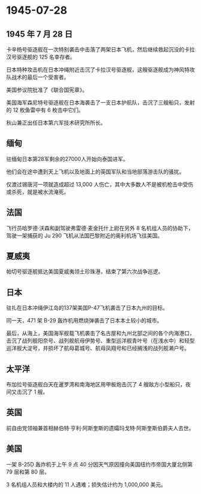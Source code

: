 # 1945-07-28

## 1945 年 7 月 28 日

卡辛杨号驱逐舰在一次特别袭击中击落了两架日本飞机，然后继续救起沉没的卡拉汉号驱逐舰的
125 名幸存者。

日本特种攻击机在日本冲绳附近击沉了卡拉汉号驱逐舰，这艘驱逐舰成为神风特攻队战术的最后一个受害者。

美国参议院批准了《联合国宪章》。

美国海军森尼特号驱逐舰在日本海袭击了一支日本护航队，击沉了三艘船只，发射的
12 枚鱼雷中有 6 枚击中它们。

秋山兼正出任日本第六军技术研究所所长。

## 缅甸

驻缅甸日本第28军剩余的27000人开始向泰国进军。

他们会在途中遭到天上飞机以及地面上的英国军队和当地部落游击队的骚扰。

仅渡过锡唐河一项就造成超过 13,000
人伤亡，其中大多数人不是被机枪击中受伤或杀死，就是被水流淹死。

## 法国

飞行员哈罗德·沃森和副驾驶弗雷德·麦金托什上尉在另外 8
名机组人员的协助下，驾驶一架捕获的 Ju 290
飞机从法国巴黎附近的奥利机场飞往美国。

## 夏威夷

帕切号驱逐舰抵达美国夏威夷领土珍珠港，结束了第六次战争巡逻。

## 日本

驻扎在日本冲绳伊江岛的137架美国P-47飞机袭击了日本九州的目标。

同一天，471 架 B-29 轰炸机用燃烧弹袭击了日本本土较小的城市。

最后，从海上，美国海军舰载飞机袭击了名古屋和九州北部之间的各个内海港口，击沉了战列舰阳奈号、战列舰航母伊势号、重型巡洋舰青叶号（在浅水中）和轻型巡洋舰大淀号，并损坏了航母葛城号、航母凤翔号和已经搁浅的战列舰濑户号。

## 太平洋

布加拉号驱逐舰白天在暹罗湾和南海地区用甲板炮击沉了 4
艘敌方小型船只，夜间又击沉了 1 艘。

## 英国

前自由党领袖兼首相赫伯特·亨利·阿斯奎斯的遗孀玛戈特·阿斯奎斯伯爵夫人去世。

## 美国

一架 B-25D 轰炸机于上午 9 点 40 分因天气原因撞向美国纽约市帝国大厦北侧第
79 层和第 80 层。

3 名机组人员和大楼内的 11 人遇难；损失估计约为 1,000,000 美元。

